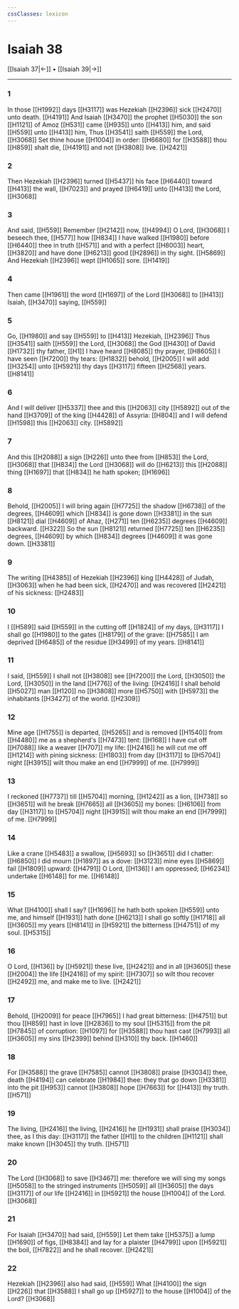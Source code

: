 ```yaml
---
cssClasses: lexicon
---
```

# Isaiah 38

[[Isaiah 37|←]] • [[Isaiah 39|→]]

---

### 1
In those [[H1992]] days [[H3117]] was Hezekiah [[H2396]] sick [[H2470]] unto death. [[H4191]] And Isaiah [[H3470]] the prophet [[H5030]] the son [[H1121]] of Amoz [[H531]] came [[H935]] unto [[H413]] him, and said [[H559]] unto [[H413]] him, Thus [[H3541]] saith [[H559]] the Lord, [[H3068]] Set thine house [[H1004]] in order: [[H6680]] for [[H3588]] thou [[H859]] shalt die, [[H4191]] and not [[H3808]] live. [[H2421]]

### 2
Then Hezekiah [[H2396]] turned [[H5437]] his face [[H6440]] toward [[H413]] the wall, [[H7023]] and prayed [[H6419]] unto [[H413]] the Lord, [[H3068]]

### 3
And said, [[H559]] Remember [[H2142]] now, [[H4994]] O Lord, [[H3068]] I beseech thee, [[H577]] how [[H834]] I have walked [[H1980]] before [[H6440]] thee in truth [[H571]] and with a perfect [[H8003]] heart, [[H3820]] and have done [[H6213]] good [[H2896]] in thy sight. [[H5869]] And Hezekiah [[H2396]] wept [[H1065]] sore. [[H1419]]

### 4
Then came [[H1961]] the word [[H1697]] of the Lord [[H3068]] to [[H413]] Isaiah, [[H3470]] saying, [[H559]]

### 5
Go, [[H1980]] and say [[H559]] to [[H413]] Hezekiah, [[H2396]] Thus [[H3541]] saith [[H559]] the Lord, [[H3068]] the God [[H430]] of David [[H1732]] thy father, [[H1]] I have heard [[H8085]] thy prayer, [[H8605]] I have seen [[H7200]] thy tears: [[H1832]] behold, [[H2005]] I will add [[H3254]] unto [[H5921]] thy days [[H3117]] fifteen [[H2568]] years. [[H8141]]

### 6
And I will deliver [[H5337]] thee and this [[H2063]] city [[H5892]] out of the hand [[H3709]] of the king [[H4428]] of Assyria: [[H804]] and I will defend [[H1598]] this [[H2063]] city. [[H5892]]

### 7
And this [[H2088]] a sign [[H226]] unto thee from [[H853]] the Lord, [[H3068]] that [[H834]] the Lord [[H3068]] will do [[H6213]] this [[H2088]] thing [[H1697]] that [[H834]] he hath spoken; [[H1696]]

### 8
Behold, [[H2005]] I will bring again [[H7725]] the shadow [[H6738]] of the degrees, [[H4609]] which [[H834]] is gone down [[H3381]] in the sun [[H8121]] dial [[H4609]] of Ahaz, [[H271]] ten [[H6235]] degrees [[H4609]] backward. [[H322]] So the sun [[H8121]] returned [[H7725]] ten [[H6235]] degrees, [[H4609]] by which [[H834]] degrees [[H4609]] it was gone down. [[H3381]]

### 9
The writing [[H4385]] of Hezekiah [[H2396]] king [[H4428]] of Judah, [[H3063]] when he had been sick, [[H2470]] and was recovered [[H2421]] of his sickness: [[H2483]]

### 10
I [[H589]] said [[H559]] in the cutting off [[H1824]] of my days, [[H3117]] I shall go [[H1980]] to the gates [[H8179]] of the grave: [[H7585]] I am deprived [[H6485]] of the residue [[H3499]] of my years. [[H8141]]

### 11
I said, [[H559]] I shall not [[H3808]] see [[H7200]] the Lord, [[H3050]] the Lord, [[H3050]] in the land [[H776]] of the living: [[H2416]] I shall behold [[H5027]] man [[H120]] no [[H3808]] more [[H5750]] with [[H5973]] the inhabitants [[H3427]] of the world. [[H2309]]

### 12
Mine age [[H1755]] is departed, [[H5265]] and is removed [[H1540]] from [[H4480]] me as a shepherd's [[H7473]] tent: [[H168]] I have cut off [[H7088]] like a weaver [[H707]] my life: [[H2416]] he will cut me off [[H1214]] with pining sickness: [[H1803]] from day [[H3117]] to [[H5704]] night [[H3915]] wilt thou make an end [[H7999]] of me. [[H7999]]

### 13
I reckoned [[H7737]] till [[H5704]] morning, [[H1242]] as a lion, [[H738]] so [[H3651]] will he break [[H7665]] all [[H3605]] my bones: [[H6106]] from day [[H3117]] to [[H5704]] night [[H3915]] wilt thou make an end [[H7999]] of me. [[H7999]]

### 14
Like a crane [[H5483]] a swallow, [[H5693]] so [[H3651]] did I chatter: [[H6850]] I did mourn [[H1897]] as a dove: [[H3123]] mine eyes [[H5869]] fail [[H1809]] upward: [[H4791]] O Lord, [[H136]] I am oppressed; [[H6234]] undertake [[H6148]] for me. [[H6148]]

### 15
What [[H4100]] shall I say? [[H1696]] he hath both spoken [[H559]] unto me, and himself [[H1931]] hath done [[H6213]] I shall go softly [[H1718]] all [[H3605]] my years [[H8141]] in [[H5921]] the bitterness [[H4751]] of my soul. [[H5315]]

### 16
O Lord, [[H136]] by [[H5921]] these live, [[H2421]] and in all [[H3605]] these [[H2004]] the life [[H2416]] of my spirit: [[H7307]] so wilt thou recover [[H2492]] me, and make me to live. [[H2421]]

### 17
Behold, [[H2009]] for peace [[H7965]] I had great bitterness: [[H4751]] but thou [[H859]] hast in love [[H2836]] to my soul [[H5315]] from the pit [[H7845]] of corruption: [[H1097]] for [[H3588]] thou hast cast [[H7993]] all [[H3605]] my sins [[H2399]] behind [[H310]] thy back. [[H1460]]

### 18
For [[H3588]] the grave [[H7585]] cannot [[H3808]] praise [[H3034]] thee, death [[H4194]] can celebrate [[H1984]] thee: they that go down [[H3381]] into the pit [[H953]] cannot [[H3808]] hope [[H7663]] for [[H413]] thy truth. [[H571]]

### 19
The living, [[H2416]] the living, [[H2416]] he [[H1931]] shall praise [[H3034]] thee, as I this day: [[H3117]] the father [[H1]] to the children [[H1121]] shall make known [[H3045]] thy truth. [[H571]]

### 20
The Lord [[H3068]] to save [[H3467]] me: therefore we will sing my songs [[H5058]] to the stringed instruments [[H5059]] all [[H3605]] the days [[H3117]] of our life [[H2416]] in [[H5921]] the house [[H1004]] of the Lord. [[H3068]]

### 21
For Isaiah [[H3470]] had said, [[H559]] Let them take [[H5375]] a lump [[H1690]] of figs, [[H8384]] and lay for a plaister [[H4799]] upon [[H5921]] the boil, [[H7822]] and he shall recover. [[H2421]]

### 22
Hezekiah [[H2396]] also had said, [[H559]] What [[H4100]] the sign [[H226]] that [[H3588]] I shall go up [[H5927]] to the house [[H1004]] of the Lord? [[H3068]]